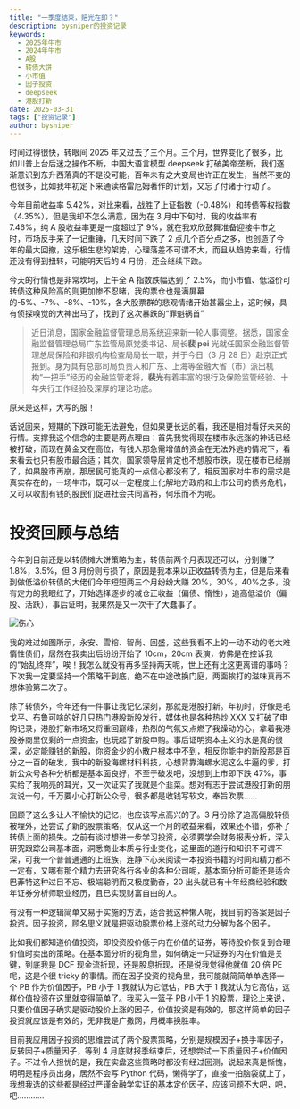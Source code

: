 ```yaml
---
title: "一季度结束，赔光在即？"
description: bysniper的投资记录
keywords:
  - 2025年牛市
  - 2024年牛市
  - A股
  - 转债大饼
  - 小市值
  - 因子投资
  - deepseek
  - 港股打新
date: 2025-03-31
tags: ["投资记录"]
author: bysniper
---
```


时间过得很快，转眼间 2025 年又过去了三个月。三个月，世界变化了很多，比如川普上台后迷之操作不断，中国大语言模型 deepseek 打破美帝垄断，我们逐渐意识到东升西落真的不是没可能，百年未有之大变局也许正在发生，当然不变的也很多，比如我年初定下来通读格雷厄姆著作的计划，又忘了付诸于行动了。

今年目前收益率 5.42%，对比来看，战胜了上证指数（-0.48%）和转债等权指数（4.35%），但是我却不怎么满意，因为在 3 月中下旬时，我的收益率有 7.46%，纯 A 股收益率更是一度超过了 9%，就在我欢欣鼓舞准备迎接牛市之时，市场反手来了一记重锤，几天时间下跌了 2 点几个百分点之多，也创造了今年的最大回撤，这乐极生悲的架势，心理落差不可谓不大，而且从趋势来看，行情还没有得到扭转，可能明天后的 4 月份，还会继续下跌。

今天的行情也是非常坎坷，上午全 A 指数跌幅达到了 2.5%，而小市值、低溢价可转债这种风险高的则更加惨不忍睹，我的票仓也是满屏幕的-5%、-7%、-8%、-10%，各大股票群的悲观情绪开始甚嚣尘上，这时候，具有侦探嗅觉的大神出马了，找到了这次暴跌的“罪魁祸首”

> 近日消息，国家金融监督管理总局系统迎来新一轮人事调整。据悉，国家金融监督管理总局广东监管局原党委书记、局长**裴 pei** 光就任国家金融监督管理总局保险和非银机构检查局局长一职，并于今日（3 月 28 日）赴京正式报到。身为具有总部司局负责人和广东、上海等金融大省（市）派出机构“一把手”经历的金融监管老将，**裴光**有着丰富的银行及保险监管经验、十年央行工作经验及深厚的理论功底。

原来是这样，大写的服！

话说回来，短期的下跌可能无法避免，但如果更长远的看，我还是相对看好未来的行情。支撑我这个信念的主要是两点理由：首先我觉得现在楼市永远涨的神话已经被打破，而现在黄金又在高位，有钱人那急需增值的资金在无法外逃的情况下，看来看去也只有股市最合适；其次，国家领导层肯定也不想股市跌，现在楼市已经崩了，如果股市再崩，那居民可能真的一点信心都没有了，相反国家对牛市的需求是真实存在的，一场牛市，既可以一定程度上化解地方政府和上市公司的债务危机，又可以收割有钱的股民们促进社会共同富裕，何乐而不为呢。

# 投资回顾与总结

今年到目前还是以转债摊大饼策略为主，转债前两个月表现还可以，分别赚了 1.8%，3.5%，但 3 月份则亏损了，原因是我本来以正收益转债为主，但是后来看到做低溢价转债的大佬们今年短短两三个月纷纷大赚 20%，30%，40%之多，没有定力的我眼红了，开始选择逐步的减仓正收益（偏债、惰性），追高低溢价（偏股、活跃），事后证明，我果然是又一次干了大蠢事了。

![伤心](https://images.bysniper.win/dogfly.jpg)

我的难过如图所示，永安、雪榕、智尚、回盛，这些我看不上的一动不动的老大难惰性债们，居然在我卖出后纷纷开始了 10cm，20cm 表演，仿佛是在控诉我的“始乱终弃”，唉！我怎么就没有再多坚持两天呢，世上还有比这更离谱的事吗？下次我一定要坚持一个策略干到底，绝不在中途改换门庭，两面挨打的滋味真再不想体验第二次了。

除了转债外，今年还有一件事让我记忆深刻，那就是港股打新。年初时，好像是毛戈平、布鲁可啥的好几只热门港股新股发行，媒体也是各种热炒 XXX 又打破了申购记录，港股打新市场又将重回巅峰，热烈的气氛又点燃了我躁动的心，拿着我港股券商里仅剩的一点资金，也玩起了新股申购。事后证明资本主义的水是真的很深，必定能赚钱的新股，你资金少的小散户根本中不到，相反你能中的新股那是百分之一百的破发，我中的新股海螺材料科技，心想背靠海螺水泥这么牛逼的爹，打新公众号各种分析都是基本面良好，不至于破发吧，没想到上市即下跌 47%，事实给了我响亮的耳光，又一次证实了我就是个韭菜。想对有志于尝试港股打新的朋友说一句，千万要小心打新公众号，很多都是收钱写软文，奉旨吹票……

回顾了这么多让人不愉快的记忆，也应该写点高兴的了。3 月份除了追高偏股转债被埋外，还尝试了新的股票策略，仅从这一个月的收益来看，效果还不错，弥补了转债上面的损失。之前有谈过想进一步学习投资，必须要学会财务报表分析，深入研究跟踪公司基本面，洞悉商业本质与行业变化，这里面的道行和知识不可谓不深，可我一个普普通通的上班族，连静下心来阅读一本投资书籍的时间和精力都不一定有，又哪有那个精力去研究各行各业的各种公司呢，基本面分析可能还是适合巴菲特这种过目不忘、极端聪明而又极度勤奋，20 出头就已有十年经商经验和数年证券分析师职业经历，且已实现财富自由的人。

有没有一种逻辑简单又易于实施的方法，适合我这种懒人呢，我目前的答案是因子投资。因子投资，顾名思义就是把驱动股票价格上涨的动力分解为各个因子。

比如我们都知道价值投资，即投资股价低于内在价值的证券，等待股价恢复到合理价值时卖出的策略。在基本面分析的视角里，如何确定一只证券的内在价值是关键，到底我是 DCF 现金流折现，还是股息折现，还是说我觉得他就值 20 倍 PE 呢，这是个很 tricky 的事情。而在因子投资的视角里，我可能就简简单单选择一个 PB 作为价值因子，PB 小于 1 我就认为它低估，PB 大于 1 我就认为它高估，这样价值投资在这里就变得简单了。我买入一篮子 PB 小于 1 的股票，理论上来说，只要价值因子确实是驱动股价上涨的因子，价值投资是有效的，那这样简单的因子投资就应该是有效的，无非我是广撒网，用概率换胜率。

目前我应用因子投资的思维尝试了两个股票策略，分别是规模因子+换手率因子，反转因子+质量因子，等到 4 月底财报季结束后，还想尝试一下质量因子+价值因子。不过令人担忧的是，我在实盘这些策略时都没有经过回测，说起来真是惭愧，明明是程序员出身，居然不会写 Python 代码，懒得学了，直接一拍脑袋就上了，我想我选的这些都是经过严谨金融学实证的基本定价因子，应该问题不大吧，吧，吧…………
